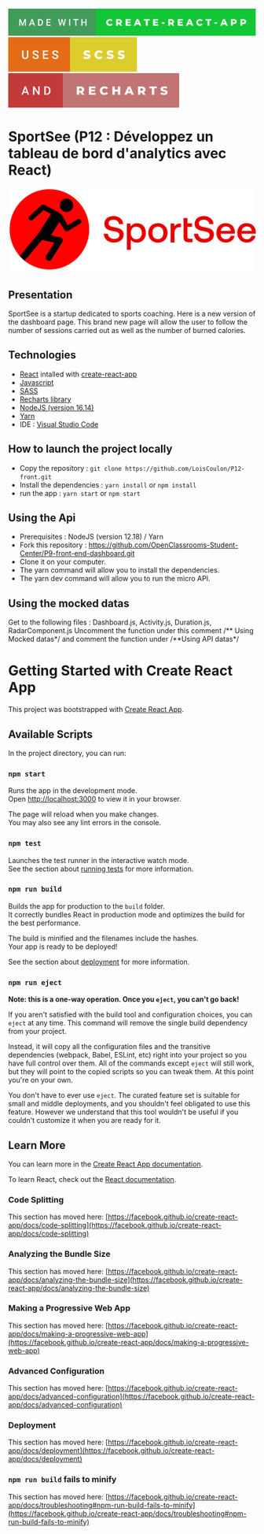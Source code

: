 [![forthebadge](./src/assets/made-with-create-react-app.svg)](https://create-react-app.dev/)
[![forthebadge](./src/assets/uses-scss.svg)](https://sass-lang.com/documentation/syntax)
[![forthebadge](./src/assets/and-recharts.svg)](https://recharts.org/)

# SportSee (P12 : Développez un tableau de bord d'analytics avec React)

![SportSeeLogo](./src/assets/logo.png)

## Presentation

SportSee is a startup dedicated to sports coaching.
Here is a new version of the dashboard page. This brand new page will allow the user to follow the number of sessions carried out as well as the number of burned calories.

## Technologies

- [React](https://fr.reactjs.org/) intalled with [create-react-app](https://create-react-app.dev/)
- [Javascript](https://www.javascript.com/)
- [SASS](https://sass-lang.com/documentation/syntax)
- [Recharts library](https://recharts.org/)
- [NodeJS (version 16.14)](https://nodejs.org/en/)
- [Yarn](https://classic.yarnpkg.com/lang/en/docs/install/#windows-stable)
- IDE : [Visual Studio Code](https://code.visualstudio.com/)

## How to launch the project locally

- Copy the repository : `git clone https://github.com/LoisCoulon/P12-front.git`
- Install the dependencies : `yarn install` or `npm install`
- run the app : `yarn start` or `npm start`

## Using the Api

- Prerequisites :
  NodeJS (version 12.18) /
  Yarn
- Fork this repository : https://github.com/OpenClassrooms-Student-Center/P9-front-end-dashboard.git
- Clone it on your computer.
- The yarn command will allow you to install the dependencies.
- The yarn dev command will allow you to run the micro API.

## Using the mocked datas

Get to the following files : Dashboard.js, Activity.js, Duration.js, RadarComponent.js
Uncomment the function under this comment /** Using Mocked datas\*/ and comment the function under /**Using API datas\*/

# Getting Started with Create React App

This project was bootstrapped with [Create React App](https://github.com/facebook/create-react-app).

## Available Scripts

In the project directory, you can run:

### `npm start`

Runs the app in the development mode.\
Open [http://localhost:3000](http://localhost:3000) to view it in your browser.

The page will reload when you make changes.\
You may also see any lint errors in the console.

### `npm test`

Launches the test runner in the interactive watch mode.\
See the section about [running tests](https://facebook.github.io/create-react-app/docs/running-tests) for more information.

### `npm run build`

Builds the app for production to the `build` folder.\
It correctly bundles React in production mode and optimizes the build for the best performance.

The build is minified and the filenames include the hashes.\
Your app is ready to be deployed!

See the section about [deployment](https://facebook.github.io/create-react-app/docs/deployment) for more information.

### `npm run eject`

**Note: this is a one-way operation. Once you `eject`, you can't go back!**

If you aren't satisfied with the build tool and configuration choices, you can `eject` at any time. This command will remove the single build dependency from your project.

Instead, it will copy all the configuration files and the transitive dependencies (webpack, Babel, ESLint, etc) right into your project so you have full control over them. All of the commands except `eject` will still work, but they will point to the copied scripts so you can tweak them. At this point you're on your own.

You don't have to ever use `eject`. The curated feature set is suitable for small and middle deployments, and you shouldn't feel obligated to use this feature. However we understand that this tool wouldn't be useful if you couldn't customize it when you are ready for it.

## Learn More

You can learn more in the [Create React App documentation](https://facebook.github.io/create-react-app/docs/getting-started).

To learn React, check out the [React documentation](https://reactjs.org/).

### Code Splitting

This section has moved here: [https://facebook.github.io/create-react-app/docs/code-splitting](https://facebook.github.io/create-react-app/docs/code-splitting)

### Analyzing the Bundle Size

This section has moved here: [https://facebook.github.io/create-react-app/docs/analyzing-the-bundle-size](https://facebook.github.io/create-react-app/docs/analyzing-the-bundle-size)

### Making a Progressive Web App

This section has moved here: [https://facebook.github.io/create-react-app/docs/making-a-progressive-web-app](https://facebook.github.io/create-react-app/docs/making-a-progressive-web-app)

### Advanced Configuration

This section has moved here: [https://facebook.github.io/create-react-app/docs/advanced-configuration](https://facebook.github.io/create-react-app/docs/advanced-configuration)

### Deployment

This section has moved here: [https://facebook.github.io/create-react-app/docs/deployment](https://facebook.github.io/create-react-app/docs/deployment)

### `npm run build` fails to minify

This section has moved here: [https://facebook.github.io/create-react-app/docs/troubleshooting#npm-run-build-fails-to-minify](https://facebook.github.io/create-react-app/docs/troubleshooting#npm-run-build-fails-to-minify)
